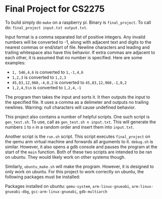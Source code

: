 # Final Project for CS2275

To build simply do `make` on a raspberry pi. Binary is `final_project`. To call do: `final_project input.txt output.txt`.  

Input format is a comma separated list of positive integers. Any invalid numbers will be converted to -1, along with adjacent
text and digits to the nearest commas or end/start of file. Newline characters and leading and trailing whitespace also have
this behavior. If extra commas are adjacent to each other, it is assumed that no number is specified. Here are some examples:

 * `1, 546,4,6` is converted to `1,-1,4,6`
 * `1,2,3` is converted to `1,2,3`
 * `45,83,12,960,-4,0,2` is converted to `45,83,12,960,-1,0,2`
 * `1,2,4,5\n` is converted to `1,2,4,-1`


The program then takes the input and sorts it. It then outputs the input to the specified file. It uses a comma as a delimeter
and outputs no trailing newlines. Warning: null characters will cause undefined behavior.

This project also contains a number of helpful scripts. One such script is `gen_test.sh`. To use, call as `gen_test.sh n input.txt`.
This will generate the numbers `1` to `n` in a random order and insert them into `input.txt`.

Another script is the `run.sh` script. This script executes `final_project` on the qemu arm virtual machine and forwards all arguments
to it. `debug.sh` is similar. However, it also opens a gdb console and pauses the program at the start of the `main` function. Both of
these two scripts are intended to be ran on ubuntu. They would likely work on other systems though.

Similarly, `ubuntu_make.sh` will make the program. However, it is designed to only work on ubuntu. For this project to work correctly on ubuntu,
the following packages must be installed:

Packages installed on ubuntu: `qemu-system`, `arm-linux-gnueabi`, `arm-linux-gnueabi-dbg`, `gcc-arm-linux-gnueabi`, `gdb-multiarch`
